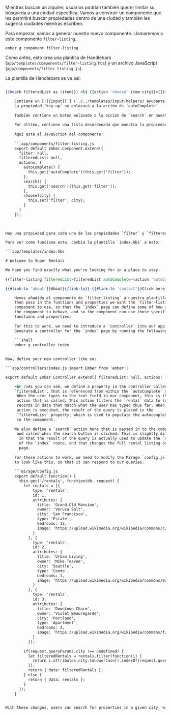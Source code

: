 Mientras buscan un alquiler, usuarios podrían también querer limitar su búsqueda a una ciudad específica. Vamos a construir un componente que les permitirá buscar propiedades dentro de una ciudad y también les sugerirá ciudades mientras escriben.

Para empezar, vamos a generar nuestro nuevo componente. Llamaremos a este componente `filter-listing`.

```shell
ember g component filter-listing
```

Como antes, esto crea una plantilla de Handlebars (`app/templates/components/filter-listing.hbs`) y un archivo JavaScript (`app/components/filter-listing.js`).

La plantilla de Handlebars se ve así:

```app/templates/components/filter-listing.hbs City: {{input value=filter key-up=(action 'autoComplete')}} <button {{action 'search'}}>Search</button>

{{#each filteredList as |item|}} <li {{action 'choose' item.city}}>{{item.city}}</li> {{/each}} 

    Contiene un ['{{input}}'] (../../templates/input-helpers) ayudante que produce un campo de texto donde el usuario puede escribir un patrón para filtrar la lista de ciudades en una búsqueda. La propiedad `value` del `input` se enlazará a la propiedad `filter` de nuestro componente.
    La propiedad 'key-up' se enlazará a la acción de 'autoComplete'.
    
    También contiene un botón enlazado a la acción de `search` en nuestro componente.
    
    Por último, contiene una lista desordenada que muestra la propiedad de `city` de cada elemento de la propiedad `filteredList` en nuestro componente. Haciendo clic en un elemento de la lista, activará la acción `choose` con la propiedad `city` del elemento como parámetro, que luego populara el campo `input` con el nombre de `city`.
    
    Aqui esta el JavaScript del componente:
    
    ```app/components/filter-listing.js
    export default Ember.Component.extend({
      filter: null,
      filteredList: null,
      actions: {
        autoComplete() {
          this.get('autoComplete')(this.get('filter'));
        },
        search() {
          this.get('search')(this.get('filter'));
        },
        choose(city) {
          this.set('filter', city);
        }
      }
    });
    
    

Hay una propiedad para cada una de las propiedades `filter` y `filteredList` y también para cada una de las acciones descritas anteriormente. Lo interesante es que sólo la acción de `choose` está definida por el componente. La lógica de cada una de las acciones `search` y `autoComplete` serán obtenidas de las propiedades del componente, esto significa que estas acciones tienen que ser pasadas \[passed\] (../../components/triggering-changes-with-actions/#toc_passing-the-action-to-the-component) por el objeto que llama a este componente, este patrón es conocido como acciones de cierre *closure actions*.

Para ver como funciona esto, cambia la plantilla `index.hbs` a esto:

```app/templates/index.hbs 

# Welcome to Super Rentals

We hope you find exactly what you're looking for in a place to stay.   
  
{{filter-listing filteredList=filteredList autoComplete=(action 'autoComplete') search=(action 'search')}} {{#each model as |rentalUnit|}} {{rental-listing rental=rentalUnit}} {{/each}}

{{#link-to 'about'}}About{{/link-to}} {{#link-to 'contact'}}Click here to contact us.{{/link-to}}

    Hemos añadido el componente de `filter-listing` a nuestra plantilla 'index.hbs'. We 
    then pass in the functions and properties we want the `filter-listing` 
    component to use, so that the `index` page can define some of how it wants 
    the component to behave, and so the component can use those specific 
    functions and properties.
    
    For this to work, we need to introduce a `controller` into our app. 
    Generate a controller for the `index` page by running the following:
    
    ```shell
    ember g controller index
    

Now, define your new controller like so:

```app/controllers/index.js import Ember from 'ember';

export default Ember.Controller.extend({ filteredList: null, actions: { autoComplete(param) { if (param !== '') { this.get('store').query('rental', { city: param }).then((result) => this.set('filteredList', result)); } else { this.set('filteredList', null); } }, search(param) { if (param !== '') { this.store.query('rental', { city: param }).then((result) => this.set('model', result)); } else { this.get('store').findAll('rental').then((result) => this.set('model', result)); } } } });

    <br />As you can see, we define a property in the controller called 
    `filteredList`, that is referenced from within the `autoComplete` action.
     When the user types in the text field in our component, this is the 
     action that is called. This action filters the `rental` data to look for 
     records in data that match what the user has typed thus far. When this 
     action is executed, the result of the query is placed in the 
     `filteredList` property, which is used to populate the autocomplete list 
     in the component.
    
    We also define a `search` action here that is passed in to the component,
     and called when the search button is clicked. This is slightly different
      in that the result of the query is actually used to update the `model` 
      of the `index` route, and that changes the full rental listing on the 
      page.
    
    For these actions to work, we need to modify the Mirage `config.js` file 
    to look like this, so that it can respond to our queries.
    
    ```mirage/config.js
    export default function() {
      this.get('/rentals', function(db, request) {
        let rentals = [{
            type: 'rentals',
            id: 1,
            attributes: {
              title: 'Grand Old Mansion',
              owner: 'Veruca Salt',
              city: 'San Francisco',
              type: 'Estate',
              bedrooms: 15,
              image: 'https://upload.wikimedia.org/wikipedia/commons/c/cb/Crane_estate_(5).jpg'
            }
          }, {
            type: 'rentals',
            id: 2,
            attributes: {
              title: 'Urban Living',
              owner: 'Mike Teavee',
              city: 'Seattle',
              type: 'Condo',
              bedrooms: 1,
              image: 'https://upload.wikimedia.org/wikipedia/commons/0/0e/Alfonso_13_Highrise_Tegucigalpa.jpg'
            }
          }, {
            type: 'rentals',
            id: 3,
            attributes: {
              title: 'Downtown Charm',
              owner: 'Violet Beauregarde',
              city: 'Portland',
              type: 'Apartment',
              bedrooms: 3,
              image: 'https://upload.wikimedia.org/wikipedia/commons/f/f7/Wheeldon_Apartment_Building_-_Portland_Oregon.jpg'
            }
          }];
    
        if(request.queryParams.city !== undefined) {
          let filteredRentals = rentals.filter(function(i) {
            return i.attributes.city.toLowerCase().indexOf(request.queryParams.city.toLowerCase()) !== -1;
          });
          return { data: filteredRentals };
        } else {
          return { data: rentals };
        }
      });
    }
    

With these changes, users can search for properties in a given city, with a search field that provides suggestions as they type.